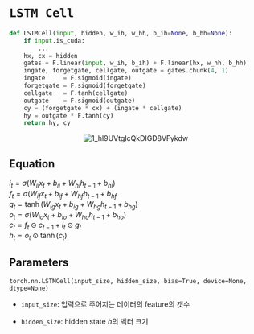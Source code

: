# `LSTM Cell`
```python
def LSTMCell(input, hidden, w_ih, w_hh, b_ih=None, b_hh=None):
    if input.is_cuda:
        ...
    hx, cx = hidden
    gates = F.linear(input, w_ih, b_ih) + F.linear(hx, w_hh, b_hh)
    ingate, forgetgate, cellgate, outgate = gates.chunk(4, 1)
    ingate     = F.sigmoid(ingate)
    forgetgate = F.sigmoid(forgetgate)
    cellgate   = F.tanh(cellgate)
    outgate    = F.sigmoid(outgate)
    cy = (forgetgate * cx) + (ingate * cellgate)
    hy = outgate * F.tanh(cy)
    return hy, cy
```
<div align='center'>
  
![1_hl9UVtgIcQkDIGD8VFykdw](https://user-images.githubusercontent.com/86957779/221815686-7781cc4a-bc7b-4aa3-8255-63d9705d1499.png)
  
</div>

## Equation
$i_t=\sigma(W_{ii}x_t+b_{ii}+W_{hi}h_{t-1}+b_{hi})$   
$f_t=\sigma(W_{if}x_t+b_{if}+W_{hf}h_{t-1}+b_{hf}$   
$g_t=\tanh(W_{ig}x_t+b_{ig}+W_{hg}h_{t-1}+b_{hg})$   
$o_t=\sigma(W_{io}x_t+b_{io}+W_{ho}h_{t-1}+b_{ho})$   
$c_t=f_t\odot c_{t-1}+i_t\odot g_t$   
$h_t=o_t\odot\tanh(c_t)$


## Parameters
`torch.nn.LSTMCell(input_size, hidden_size, bias=True, device=None, dtype=None)`   
* `input_size`: 입력으로 주어지는 데이터의 feature의 갯수   

* `hidden_size`: hidden state $h$의 벡터 크기   
